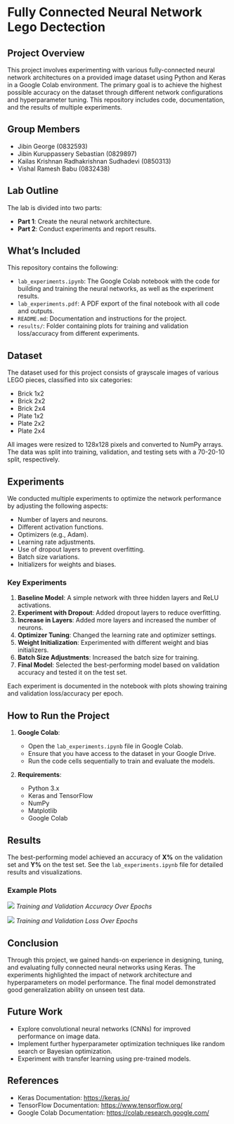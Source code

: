 

# Fully Connected Neural Network Lego Dectection

## Project Overview

This project involves experimenting with various fully-connected neural network architectures on a provided image dataset using Python and Keras in a Google Colab environment. The primary goal is to achieve the highest possible accuracy on the dataset through different network configurations and hyperparameter tuning. This repository includes code, documentation, and the results of multiple experiments.

## Group Members

- Jibin George (0832593)
- Jibin Kuruppassery Sebastian (0829897)
- Kailas Krishnan Radhakrishnan Sudhadevi (0850313)
- Vishal Ramesh Babu (0832438)

## Lab Outline

The lab is divided into two parts:
- **Part 1**: Create the neural network architecture.
- **Part 2**: Conduct experiments and report results.

## What’s Included

This repository contains the following:
- `lab_experiments.ipynb`: The Google Colab notebook with the code for building and training the neural networks, as well as the experiment results.
- `lab_experiments.pdf`: A PDF export of the final notebook with all code and outputs.
- `README.md`: Documentation and instructions for the project.
- `results/`: Folder containing plots for training and validation loss/accuracy from different experiments.

## Dataset

The dataset used for this project consists of grayscale images of various LEGO pieces, classified into six categories:
- Brick 1x2
- Brick 2x2
- Brick 2x4
- Plate 1x2
- Plate 2x2
- Plate 2x4

All images were resized to 128x128 pixels and converted to NumPy arrays. The data was split into training, validation, and testing sets with a 70-20-10 split, respectively.

## Experiments

We conducted multiple experiments to optimize the network performance by adjusting the following aspects:
- Number of layers and neurons.
- Different activation functions.
- Optimizers (e.g., Adam).
- Learning rate adjustments.
- Use of dropout layers to prevent overfitting.
- Batch size variations.
- Initializers for weights and biases.

### Key Experiments

1. **Baseline Model**: A simple network with three hidden layers and ReLU activations.
2. **Experiment with Dropout**: Added dropout layers to reduce overfitting.
3. **Increase in Layers**: Added more layers and increased the number of neurons.
4. **Optimizer Tuning**: Changed the learning rate and optimizer settings.
5. **Weight Initialization**: Experimented with different weight and bias initializers.
6. **Batch Size Adjustments**: Increased the batch size for training.
7. **Final Model**: Selected the best-performing model based on validation accuracy and tested it on the test set.

Each experiment is documented in the notebook with plots showing training and validation loss/accuracy per epoch.

## How to Run the Project

1. **Google Colab**:
   - Open the `lab_experiments.ipynb` file in Google Colab.
   - Ensure that you have access to the dataset in your Google Drive.
   - Run the code cells sequentially to train and evaluate the models.

2. **Requirements**:
   - Python 3.x
   - Keras and TensorFlow
   - NumPy
   - Matplotlib
   - Google Colab

## Results

The best-performing model achieved an accuracy of **X%** on the validation set and **Y%** on the test set. See the `lab_experiments.ipynb` file for detailed results and visualizations.

### Example Plots

![](results/train_val_accuracy_plot.png)
*Training and Validation Accuracy Over Epochs*

![](results/train_val_loss_plot.png)
*Training and Validation Loss Over Epochs*

## Conclusion

Through this project, we gained hands-on experience in designing, tuning, and evaluating fully connected neural networks using Keras. The experiments highlighted the impact of network architecture and hyperparameters on model performance. The final model demonstrated good generalization ability on unseen test data.

## Future Work

- Explore convolutional neural networks (CNNs) for improved performance on image data.
- Implement further hyperparameter optimization techniques like random search or Bayesian optimization.
- Experiment with transfer learning using pre-trained models.

## References

- Keras Documentation: https://keras.io/
- TensorFlow Documentation: https://www.tensorflow.org/
- Google Colab Documentation: https://colab.research.google.com/
